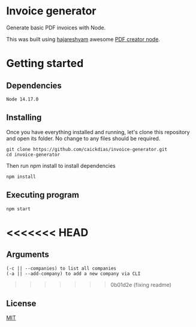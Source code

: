 # Invoice generator

Generate basic PDF invoices with Node.

This was built using [hajareshyam](https://github.com/hajareshyam) awesome [PDF creator node](https://github.com/hajareshyam/pdf-creator-node).

# Getting started

## Dependencies

```
Node 14.17.0
```

## Installing

Once you have everything installed and running, let's clone this repository and open its folder. No change to any files should be required.

```
git clone https://github.com/caickdias/invoice-generator.git
cd invoice-generator
```
Then run npm install to install dependencies

```
npm install
```

## Executing program

```
npm start
```

<<<<<<< HEAD
=======
## Arguments

```
(-c || --companies) to list all companies
(-a || --add-company) to add a new company via CLI
```

>>>>>>> 0b01d2e (fixing readme)
## License

[MIT](https://choosealicense.com/licenses/mit/)
